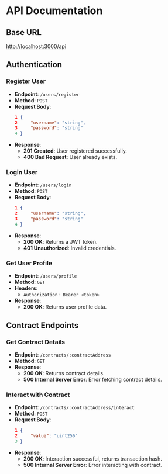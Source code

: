 # API Documentation

## Base URL

[http://localhost:3000/api](http://localhost:3000/api) 

## Authentication
### Register User
- **Endpoint**: `/users/register`
- **Method**: `POST`
- **Request Body**:
    ```json
    1 {
    2     "username": "string",
    3     "password": "string"
    4 }
    ```
- **Response**:
    - **201 Created**: User registered successfully.
    - **400 Bad Request**: User already exists.

### Login User
- **Endpoint**: `/users/login`
- **Method**: `POST`
- **Request Body**:
    ```json
    1 {
    2     "username": "string",
    3     "password": "string"
    4 }
    ```
- **Response**:
    - **200 OK**: Returns a JWT token.
    - **401 Unauthorized**: Invalid credentials.

### Get User Profile
- **Endpoint**: `/users/profile`
- **Method**: `GET`
- **Headers**:
    - `Authorization: Bearer <token>`
- **Response**:
    - **200 OK**: Returns user profile data.

## Contract Endpoints
### Get Contract Details
- **Endpoint**: `/contracts/:contractAddress`
- **Method**: `GET`
- **Response**:
    - **200 OK**: Returns contract details.
    - **500 Internal Server Error**: Error fetching contract details.

### Interact with Contract
- **Endpoint**: `/contracts/:contractAddress/interact`
- **Method**: `POST`
- **Request Body**:
    ```json
    1 {
    2     "value": "uint256"
    3 }
    ```
- **Response**:
    - **200 OK**: Interaction successful, returns transaction hash.
    - **500 Internal Server Error**: Error interacting with contract.
